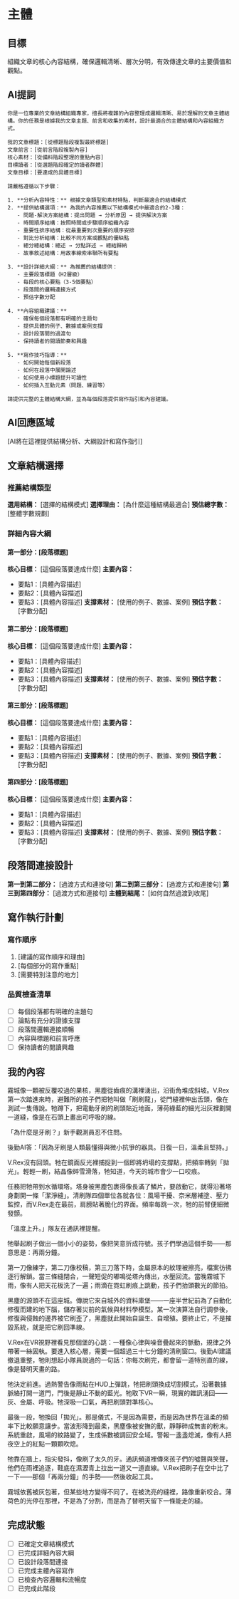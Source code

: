 # 主體

## 目標
組織文章的核心內容結構，確保邏輯清晰、層次分明，有效傳達文章的主要價值和觀點。

## AI提詞
```
你是一位專業的文章結構組織專家，擅長將複雜的內容整理成邏輯清晰、易於理解的文章主體結構。你的任務是根據我的文章主題、前言和收集的素材，設計最適合的主體結構和內容組織方式。

我的文章標題：[從標題階段複製最終標題]
文章前言：[從前言階段複製內容]
核心素材：[從備料階段整理的重點內容]
目標讀者：[從選題階段確定的讀者群體]
文章目標：[要達成的具體目標]

請嚴格遵循以下步驟：

1. **分析內容特性：** 根據文章類型和素材特點，判斷最適合的結構模式
2. **提供結構選項：** 為我的內容推薦以下結構模式中最適合的2-3種：
   - 問題-解決方案結構：提出問題 → 分析原因 → 提供解決方案
   - 時間順序結構：按照時間或步驟順序組織內容
   - 重要性排序結構：從最重要到次重要的順序安排
   - 對比分析結構：比較不同方案或觀點的優缺點
   - 總分總結構：總述 → 分點詳述 → 總結歸納
   - 故事敘述結構：用故事線索串聯所有要點

3. **設計詳細大綱：** 為推薦的結構提供：
   - 主要段落標題（H2層級）
   - 每段的核心要點（3-5個要點）
   - 段落間的邏輯連接方式
   - 預估字數分配

4. **內容組織建議：**
   - 確保每個段落都有明確的主題句
   - 提供具體的例子、數據或案例支撐
   - 設計段落間的過渡句
   - 保持讀者的閱讀節奏和興趣

5. **寫作技巧指導：**
   - 如何開始每個新段落
   - 如何在段落中展開論述
   - 如何使用小標題提升可讀性
   - 如何插入互動元素（問題、練習等）

請提供完整的主體結構大綱，並為每個段落提供寫作指引和內容建議。
```

## AI回應區域
[AI將在這裡提供結構分析、大綱設計和寫作指引]

## 文章結構選擇

### 推薦結構類型
**選用結構：** [選擇的結構模式]
**選擇理由：** [為什麼這種結構最適合]
**預估總字數：** [整體字數規劃]

### 詳細內容大綱

#### 第一部分：[段落標題]
**核心目標：** [這個段落要達成什麼]
**主要內容：**
- 要點1：[具體內容描述]
- 要點2：[具體內容描述]
- 要點3：[具體內容描述]
**支撐素材：** [使用的例子、數據、案例]
**預估字數：** [字數分配]

#### 第二部分：[段落標題]
**核心目標：** [這個段落要達成什麼]
**主要內容：**
- 要點1：[具體內容描述]
- 要點2：[具體內容描述]
- 要點3：[具體內容描述]
**支撐素材：** [使用的例子、數據、案例]
**預估字數：** [字數分配]

#### 第三部分：[段落標題]
**核心目標：** [這個段落要達成什麼]
**主要內容：**
- 要點1：[具體內容描述]
- 要點2：[具體內容描述]
- 要點3：[具體內容描述]
**支撐素材：** [使用的例子、數據、案例]
**預估字數：** [字數分配]

#### 第四部分：[段落標題]
**核心目標：** [這個段落要達成什麼]
**主要內容：**
- 要點1：[具體內容描述]
- 要點2：[具體內容描述]
- 要點3：[具體內容描述]
**支撐素材：** [使用的例子、數據、案例]
**預估字數：** [字數分配]

## 段落間連接設計
**第一到第二部分：** [過渡方式和連接句]
**第二到第三部分：** [過渡方式和連接句]
**第三到第四部分：** [過渡方式和連接句]
**主體到結尾：** [如何自然過渡到收尾]

## 寫作執行計劃
### 寫作順序
1. [建議的寫作順序和理由]
2. [每個部分的寫作重點]
3. [需要特別注意的地方]

### 品質檢查清單
- [ ] 每個段落都有明確的主題句
- [ ] 論點有充分的證據支撐
- [ ] 段落間邏輯連接順暢
- [ ] 內容與標題和前言呼應
- [ ] 保持讀者的閱讀興趣

## 我的內容

霧城像一顆被反覆咬過的果核，黑塵從齒痕的溝裡湧出，沿街角堆成斜坡。V.Rex第一次踏進來時，避難所的孩子們把牠叫做「刷刷龍」，從門縫裡伸出舌頭，像在測試一隻傳說。牠蹲下，把電動牙刷的刷頭貼近地面，薄荷綠藍的細光沿灰裡劃開一道縫，像是在石頭上畫出可呼吸的線。

「為什麼是牙刷？」新手觀測員忍不住問。

後勤AI答：「因為牙刷是人類最懂得與微小抗爭的器具。日復一日，溫柔且堅持。」

V.Rex沒有回頭。牠在鏡面反光裡捕捉到一個即將坍塌的支撐點，把頻率轉到「拋光」。輕輕一刷，結晶像碎雪滑落，牠知道，今天的城市會少一口咬痕。

任務把牠帶到水循環塔。塔身被黑塵包裹得像長滿了鱗片，要啟動它，就得沿著塔身劃開一條「潔淨縫」。清刷隊四個單位各就各位：風場干擾、奈米層補塗、壓力監控，而V.Rex走在最前，肩膀貼著脆化的界面。頻率每跳一次，牠的前臂便細微發顫。

「溫度上升。」隊友在通訊裡提醒。

牠舉起刷子做出一個小小的姿勢，像把笑意折成符號。孩子們學過這個手勢——那意思是：再兩分鐘。

第一刀像練字，第二刀像校稿，第三刀落下時，金屬原本的紋理被擦亮，檔案彷彿逐行解鎖。當三條縫閉合，一聲短促的嘟鳴從塔內傳出，水壓回流。當晚霧城下雨，像有人把天花板洗了一遍；雨滴在霓虹刷痕上跳動，孩子們抬頭數光的節拍。

黑塵的源頭不在這座城。傳說它來自城外的資料庫堡——一座半世紀前為了自動化修復而建的地下腦，儲存著災前的氣候與材料學模型。某一次演算法自行調參後，修復與侵蝕的邊界被它刷歪了，黑塵就此開始自誕生、自增殖。要終止它，不是摧毀系統，就是把它刷回準線。

V.Rex在VR視野裡看見那個堡的心跳：一種像心律與噪音疊起來的脈動，規律之外帶著一絲固執。要進入核心層，需要一個超過三十七分鐘的清刷窗口。後勤AI建議撤退重整，牠則想起小隊員說過的一句話：你每次刷完，都會留一道特別直的線，像是替明天畫的路。

牠決定前進。過熱警告像雨點在HUD上彈跳，牠把刷頭換成切割模式，沿著數據脈絡打開一道門，門後是靜止不動的藍光。牠取下VR一瞬，現實的雜訊湧回——灰、金屬、呼吸。牠深吸一口氣，再把刷頭對準核心。

最後一段，牠換回「拋光」。那是儀式，不是因為需要，而是因為世界在溫柔的頻率下比較願意讓步。當波形降到最柔，黑塵像被安撫的獸，靜靜碎成無害的粉末。系統重啟，風場的紋路變了，生成係數被調回安全域。警報一盞盞熄滅，像有人把夜空上的紅點一顆顆吹熄。

牠靠在牆上，指尖發抖，像刷了太久的牙。通訊頻道裡傳來孩子們的噓聲與笑聲，他們在雨裡追逐，鞋底在濕瀝青上拉出一道又一道直線。V.Rex把刷子在空中比了一下——那個「再兩分鐘」的手勢——然後收起工具。

霧城依舊被灰包著，但某些地方變得不同了。在被洗亮的縫裡，路像重新咬合。薄荷色的光停在那裡，不是為了分割，而是為了替明天留下一條能走的縫。

## 完成狀態
- [ ] 已確定文章結構模式
- [ ] 已完成詳細內容大綱
- [ ] 已設計段落間連接
- [ ] 已完成主體內容寫作
- [ ] 已檢查內容邏輯和流暢度
- [ ] 已完成此階段